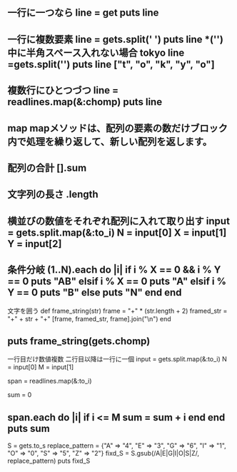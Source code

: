 一行に一つなら
line = get
puts line
---
一行に複数要素
line = gets.split(' ')
puts line
*('')中に半角スペース入れない場合
tokyo
line =gets.split('')
puts line
["t", "o", "k", "y", "o"]
---
複数行にひとつづつ
line = readlines.map(&:chomp)
puts line
---
map
mapメソッドは、配列の要素の数だけブロック内で処理を繰り返して、新しい配列を返します。
---
配列の合計
[].sum
---
文字列の長さ
.length
---
横並びの数値をそれぞれ配列に入れて取り出す
input = gets.split.map(&:to_i)
N = input[0]
X = input[1]
Y = input[2]
---
条件分岐
(1..N).each do |i|
  if i % X == 0 && i % Y == 0
    puts "AB"
  elsif i % X == 0
    puts "A"
  elsif i % Y == 0
    puts "B"
  else
    puts "N"
  end
end
---
文字を囲う
def frame_string(str)
  frame = "+" * (str.length + 2) 
  framed_str = "+" + str + "+"
  [frame, framed_str, frame].join("\n")
end

puts frame_string(gets.chomp)
---
一行目だけ数値複数
二行目以降は一行に一個
input = gets.split.map(&:to_i)
N = input[0]
M = input[1]

span = readlines.map(&:to_i)

sum = 0

span.each do |i|
    if i <= M
        sum = sum + i
    end
end
puts sum
---
S = gets.to_s
replace_pattern = {"A" => "4", "E" => "3", "G" => "6", "I" => "1", "O" => "0", "S" => "5", "Z" => "2"}
fixd_S = S.gsub(/A|E|G|I|O|S|Z/, replace_pattern)
puts fixd_S
